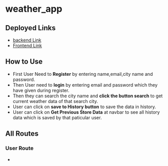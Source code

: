 # weather_app
## Deployed Links
- [backend Link](https://eloquent-sopapillas-693db4.netlify.app/)
- [Frontend Link](https://eloquent-sopapillas-693db4.netlify.app/)
## How to Use
- First User Need to **Register** by entering name,email,city name and password.
- Then User need to **login** by entering email and password which they have given during register.
- Then they can search the city name and **click the button search** to get current weather data of that search city.
- User can click on **save to History button** to save the data in history.
- User can click on **Get Previous Store Data** at navbar to see all history data which is saved by that paticular user.
## All Routes
### User Route
- 